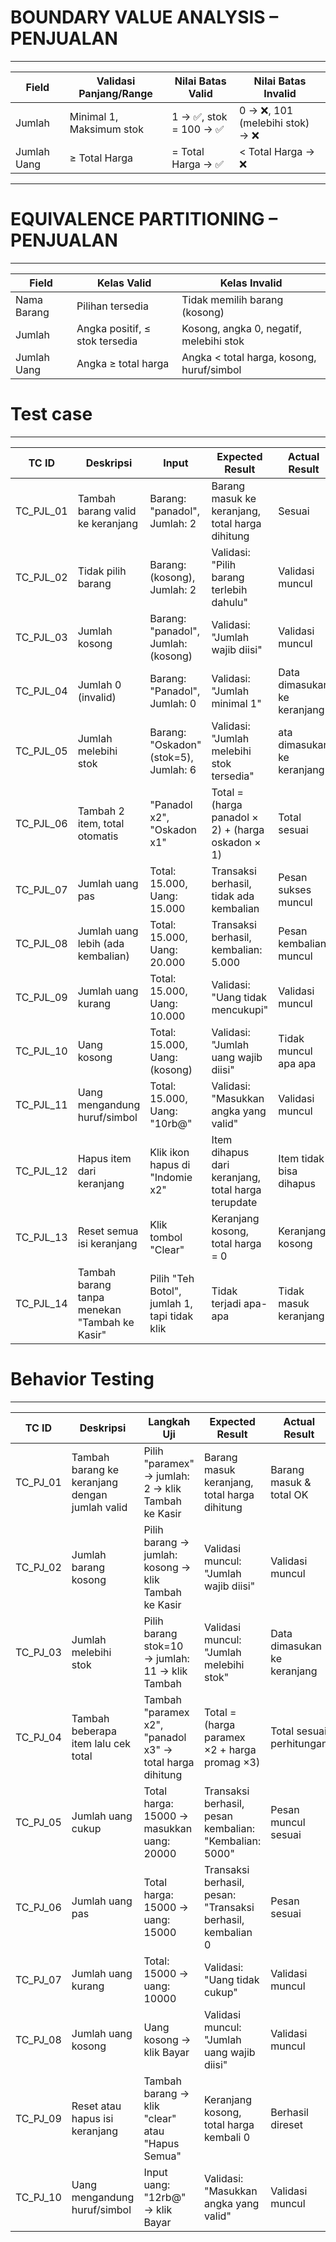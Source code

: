 # BOUNDARY VALUE ANALYSIS – PENJUALAN
---
| Field       | Validasi Panjang/Range   | Nilai Batas Valid     | Nilai Batas Invalid            |
| ----------- | ------------------------ | --------------------- | ------------------------------ |
| Jumlah      | Minimal 1, Maksimum stok | 1 → ✅, stok = 100 → ✅ | 0 → ❌, 101 (melebihi stok) → ❌ |
| Jumlah Uang | ≥ Total Harga            | = Total Harga → ✅     | < Total Harga → ❌              |
---
# EQUIVALENCE PARTITIONING – PENJUALAN
---
| Field       | Kelas Valid                    | Kelas Invalid                             |
| ----------- | ------------------------------ | ----------------------------------------- |
| Nama Barang | Pilihan tersedia               | Tidak memilih barang (kosong)             |
| Jumlah      | Angka positif, ≤ stok tersedia | Kosong, angka 0, negatif, melebihi stok   |
| Jumlah Uang | Angka ≥ total harga            | Angka < total harga, kosong, huruf/simbol |

# Test case
---
| TC ID     | Deskripsi                                           | Input                                           | Expected Result                                      | Actual Result               | Status Uji |
|-----------|-----------------------------------------------------|--------------------------------------------------|-------------------------------------------------------|-----------------------------|------------|
| TC_PJL_01 | Tambah barang valid ke keranjang                    | Barang: "panadol", Jumlah: 2                   | Barang masuk ke keranjang, total harga dihitung      | Sesuai                      | ✅         |
| TC_PJL_02 | Tidak pilih barang                                  | Barang: (kosong), Jumlah: 2                    | Validasi: "Pilih barang terlebih dahulu"              | Validasi muncul             | ✅         |
| TC_PJL_03 | Jumlah kosong                                       | Barang: "panadol", Jumlah: (kosong)            | Validasi: "Jumlah wajib diisi"                        | Validasi muncul             | ✅         |
| TC_PJL_04 | Jumlah 0 (invalid)                                  | Barang: "Panadol", Jumlah: 0                   | Validasi: "Jumlah minimal 1"                          | Data dimasukan ke keranjang             | ❌         |
| TC_PJL_05 | Jumlah melebihi stok                                | Barang: "Oskadon" (stok=5), Jumlah: 6        | Validasi: "Jumlah melebihi stok tersedia"            | ata dimasukan ke keranjang             | ❌         |
| TC_PJL_06 | Tambah 2 item, total otomatis                       | "Panadol x2", "Oskadon x1"                   | Total = (harga panadol × 2) + (harga oskadon × 1)         | Total sesuai                | ✅         |
| TC_PJL_07 | Jumlah uang pas                                     | Total: 15.000, Uang: 15.000                    | Transaksi berhasil, tidak ada kembalian               | Pesan sukses muncul          | ✅         |
| TC_PJL_08 | Jumlah uang lebih (ada kembalian)                   | Total: 15.000, Uang: 20.000                    | Transaksi berhasil, kembalian: 5.000                  | Pesan kembalian muncul       | ✅         |
| TC_PJL_09 | Jumlah uang kurang                                  | Total: 15.000, Uang: 10.000                    | Validasi: "Uang tidak mencukupi"                          | Validasi muncul             | ✅         |
| TC_PJL_10 | Uang kosong                                         | Total: 15.000, Uang: (kosong)                  | Validasi: "Jumlah uang wajib diisi"                   | Tidak muncul apa apa             | ❌         |
| TC_PJL_11 | Uang mengandung huruf/simbol                        | Total: 15.000, Uang: "10rb@"                   | Validasi: "Masukkan angka yang valid"                 | Validasi muncul             | ✅         |
| TC_PJL_12 | Hapus item dari keranjang                           | Klik ikon hapus di "Indomie x2"                | Item dihapus dari keranjang, total harga terupdate   | Item tidak bisa dihapus               | ❌         |
| TC_PJL_13 | Reset semua isi keranjang                           | Klik tombol "Clear"                            | Keranjang kosong, total harga = 0                     | Keranjang kosong            | ✅         |
| TC_PJL_14 | Tambah barang tanpa menekan "Tambah ke Kasir"       | Pilih "Teh Botol", jumlah 1, tapi tidak klik   | Tidak terjadi apa-apa                                | Tidak masuk keranjang       | ✅         |

# Behavior Testing
---
| TC ID     | Deskripsi                                       | Langkah Uji                                                                          | Expected Result                                             | Actual Result              | Status Uji |
|-----------|-------------------------------------------------|--------------------------------------------------------------------------------------|--------------------------------------------------------------|----------------------------|------------|
| TC_PJ_01  | Tambah barang ke keranjang dengan jumlah valid  | Pilih "paramex" → jumlah: 2 → klik Tambah ke Kasir                                    | Barang masuk keranjang, total harga dihitung                 | Barang masuk & total OK    | ✅         |
| TC_PJ_02  | Jumlah barang kosong                            | Pilih barang → jumlah: kosong → klik Tambah ke Kasir                               | Validasi muncul: "Jumlah wajib diisi"                        | Validasi muncul             | ✅         |
| TC_PJ_03  | Jumlah melebihi stok                            | Pilih barang stok=10 → jumlah: 11 → klik Tambah                                    | Validasi muncul: "Jumlah melebihi stok"                      | Data dimasukan ke keranjang             | ❌         |
| TC_PJ_04  | Tambah beberapa item lalu cek total             | Tambah "paramex x2", "panadol x3" → total harga dihitung                                 | Total = (harga paramex ×2 + harga promag ×3)                        | Total sesuai perhitungan    | ✅         |
| TC_PJ_05  | Jumlah uang cukup                               | Total harga: 15000 → masukkan uang: 20000                                           | Transaksi berhasil, pesan kembalian: "Kembalian: 5000"       | Pesan muncul sesuai          | ✅         |
| TC_PJ_06  | Jumlah uang pas                                 | Total harga: 15000 → uang: 15000                                                    | Transaksi berhasil, pesan: "Transaksi berhasil, kembalian 0 | Pesan sesuai    | ✅         |
| TC_PJ_07  | Jumlah uang kurang                              | Total: 15000 → uang: 10000                                                          | Validasi: "Uang tidak cukup"                                 | Validasi muncul             | ✅         |
| TC_PJ_08  | Jumlah uang kosong                              | Uang kosong → klik Bayar                                                             | Validasi muncul: "Jumlah uang wajib diisi"                   | Validasi muncul             | ✅         |
| TC_PJ_09  | Reset atau hapus isi keranjang                  | Tambah barang → klik "clear" atau "Hapus Semua"                                     | Keranjang kosong, total harga kembali 0                      | Berhasil direset             | ✅         |
| TC_PJ_10  | Uang mengandung huruf/simbol                    | Input uang: "12rb@" → klik Bayar                                                    | Validasi: "Masukkan angka yang valid"                        | Validasi muncul             | ✅         |
